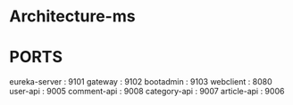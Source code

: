 # Architecture-ms

#  PORTS 
eureka-server : 9101
gateway : 9102
bootadmin : 9103
webclient : 8080
user-api : 9005
comment-api : 9008
category-api : 9007
article-api : 9006
